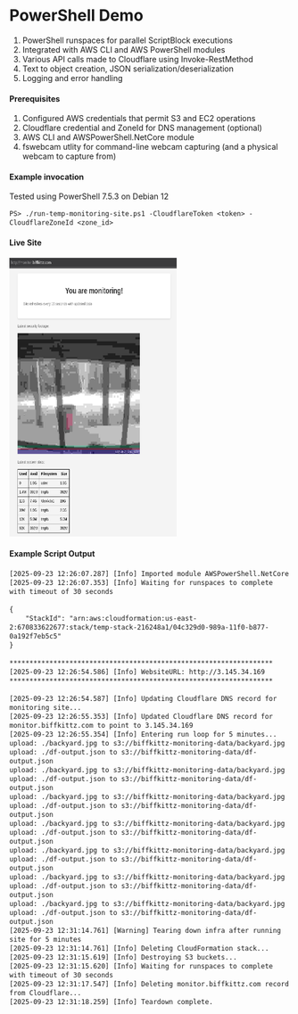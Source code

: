 # PowerShell Demo
1. PowerShell runspaces for parallel ScriptBlock executions
2. Integrated with AWS CLI and AWS PowerShell modules
3. Various API calls made to Cloudflare using Invoke-RestMethod
4. Text to object creation, JSON serialization/deserialization
5. Logging and error handling

#### Prerequisites
1. Configured AWS credentials that permit S3 and EC2 operations
2. Cloudflare credential and ZoneId for DNS management (optional)
3. AWS CLI and AWSPowerShell.NetCore module
4. fswebcam utlity for command-line webcam capturing (and a physical webcam to capture from)

#### Example invocation
Tested using PowerShell 7.5.3 on Debian 12
```
PS> ./run-temp-monitoring-site.ps1 -CloudflareToken <token> -CloudflareZoneId <zone_id>
```

#### Live Site
<img src="https://github.com/biffkittz/powershell-demo/blob/main/monitor.png" width="300" height="500">

#### Example Script Output

```
[2025-09-23 12:26:07.287] [Info] Imported module AWSPowerShell.NetCore
[2025-09-23 12:26:07.353] [Info] Waiting for runspaces to complete with timeout of 30 seconds

{
    "StackId": "arn:aws:cloudformation:us-east-2:670833622677:stack/temp-stack-216248a1/04c329d0-989a-11f0-b877-0a192f7eb5c5"
}

******************************************************************
[2025-09-23 12:26:54.586] [Info] WebsiteURL: http://3.145.34.169
******************************************************************

[2025-09-23 12:26:54.587] [Info] Updating Cloudflare DNS record for monitoring site...
[2025-09-23 12:26:55.353] [Info] Updated Cloudflare DNS record for monitor.biffkittz.com to point to 3.145.34.169
[2025-09-23 12:26:55.354] [Info] Entering run loop for 5 minutes...
upload: ./backyard.jpg to s3://biffkittz-monitoring-data/backyard.jpg
upload: ./df-output.json to s3://biffkittz-monitoring-data/df-output.json
upload: ./backyard.jpg to s3://biffkittz-monitoring-data/backyard.jpg
upload: ./df-output.json to s3://biffkittz-monitoring-data/df-output.json
upload: ./backyard.jpg to s3://biffkittz-monitoring-data/backyard.jpg
upload: ./df-output.json to s3://biffkittz-monitoring-data/df-output.json
upload: ./backyard.jpg to s3://biffkittz-monitoring-data/backyard.jpg
upload: ./df-output.json to s3://biffkittz-monitoring-data/df-output.json
upload: ./backyard.jpg to s3://biffkittz-monitoring-data/backyard.jpg
upload: ./df-output.json to s3://biffkittz-monitoring-data/df-output.json
upload: ./backyard.jpg to s3://biffkittz-monitoring-data/backyard.jpg
upload: ./df-output.json to s3://biffkittz-monitoring-data/df-output.json
upload: ./backyard.jpg to s3://biffkittz-monitoring-data/backyard.jpg
upload: ./df-output.json to s3://biffkittz-monitoring-data/df-output.json
[2025-09-23 12:31:14.761] [Warning] Tearing down infra after running site for 5 minutes
[2025-09-23 12:31:14.761] [Info] Deleting CloudFormation stack...
[2025-09-23 12:31:15.619] [Info] Destroying S3 buckets...
[2025-09-23 12:31:15.620] [Info] Waiting for runspaces to complete with timeout of 30 seconds
[2025-09-23 12:31:17.547] [Info] Deleting monitor.biffkittz.com record from Cloudflare...
[2025-09-23 12:31:18.259] [Info] Teardown complete.
```
